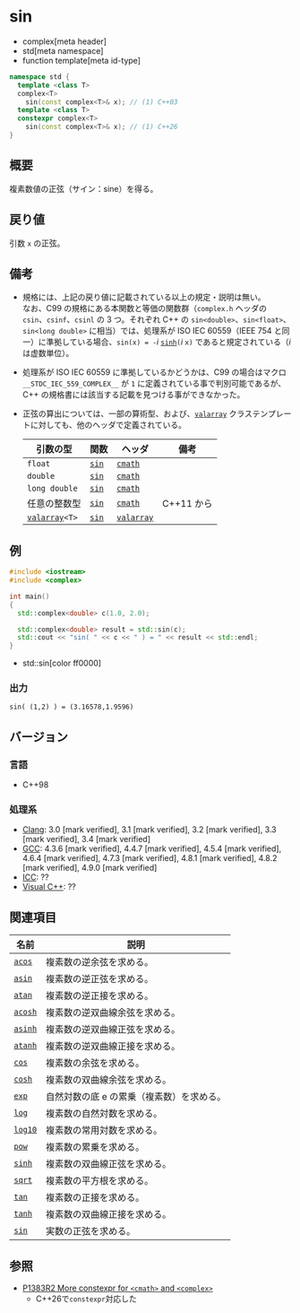# sin
* complex[meta header]
* std[meta namespace]
* function template[meta id-type]

```cpp
namespace std {
  template <class T>
  complex<T>
    sin(const complex<T>& x); // (1) C++03
  template <class T>
  constexpr complex<T>
    sin(const complex<T>& x); // (1) C++26
}
```

## 概要
複素数値の正弦（サイン：sine）を得る。


## 戻り値
引数 `x` の正弦。


## 備考
- 規格には、上記の戻り値に記載されている以上の規定・説明は無い。  
	なお、C99 の規格にある本関数と等価の関数群（`complex.h` ヘッダの `csin`、`csinf`、`csinl` の 3 つ。それぞれ C++ の `sin<double>`、`sin<float>`、`sin<long double>` に相当）では、処理系が ISO IEC 60559（IEEE 754 と同一）に準拠している場合、`sin(x) = -`*i* [`sinh`](sinh.md)`(`*i* `x)` であると規定されている（*i* は虚数単位）。
- 処理系が ISO IEC 60559 に準拠しているかどうかは、C99 の場合はマクロ `__STDC_IEC_559_COMPLEX__` が `1` に定義されている事で判別可能であるが、C++ の規格書には該当する記載を見つける事ができなかった。
- 正弦の算出については、一部の算術型、および、[`valarray`](/reference/valarray.md) クラステンプレートに対しても、他のヘッダで定義されている。

	| 引数の型                                  | 関数                                         | ヘッダ                               | 備考       |
	|-------------------------------------------|----------------------------------------------|--------------------------------------|------------|
	| `float`                                   | [`sin`](/reference/cmath/sin.md)             | [`cmath`](/reference/cmath.md)       |            |
	| `double`                                  | [`sin`](/reference/cmath/sin.md)             | [`cmath`](/reference/cmath.md)       |            |
	| `long double`                             | [`sin`](/reference/cmath/sin.md)             | [`cmath`](/reference/cmath.md)       |            |
	| 任意の整数型                              | [`sin`](/reference/cmath/sin.md)             | [`cmath`](/reference/cmath.md)       | C++11 から |
	| [`valarray`](/reference/valarray.md)`<T>` | [`sin`](/reference/valarray/valarray/sin.md) | [`valarray`](/reference/valarray.md) |            |


## 例
```cpp example
#include <iostream>
#include <complex>

int main()
{
  std::complex<double> c(1.0, 2.0);

  std::complex<double> result = std::sin(c);
  std::cout << "sin( " << c << " ) = " << result << std::endl;
}
```
* std::sin[color ff0000]

### 出力
```
sin( (1,2) ) = (3.16578,1.9596)
```


## バージョン
### 言語
- C++98

### 処理系
- [Clang](/implementation.md#clang): 3.0 [mark verified], 3.1 [mark verified], 3.2 [mark verified], 3.3 [mark verified], 3.4 [mark verified]
- [GCC](/implementation.md#gcc): 4.3.6 [mark verified], 4.4.7 [mark verified], 4.5.4 [mark verified], 4.6.4 [mark verified], 4.7.3 [mark verified], 4.8.1 [mark verified], 4.8.2 [mark verified], 4.9.0 [mark verified]
- [ICC](/implementation.md#icc): ??
- [Visual C++](/implementation.md#visual_cpp): ??


## 関連項目
| 名前                               | 説明                                      |
|------------------------------------|-------------------------------------------|
| [`acos`](acos.md)                  | 複素数の逆余弦を求める。                  |
| [`asin`](asin.md)                  | 複素数の逆正弦を求める。                  |
| [`atan`](atan.md)                  | 複素数の逆正接を求める。                  |
| [`acosh`](acosh.md)                | 複素数の逆双曲線余弦を求める。            |
| [`asinh`](asinh.md)                | 複素数の逆双曲線正弦を求める。            |
| [`atanh`](atanh.md)                | 複素数の逆双曲線正接を求める。            |
| [`cos`](cos.md)                    | 複素数の余弦を求める。                    |
| [`cosh`](cosh.md)                  | 複素数の双曲線余弦を求める。              |
| [`exp`](exp.md)                    | 自然対数の底 e の累乗（複素数）を求める。 |
| [`log`](log.md)                    | 複素数の自然対数を求める。                |
| [`log10`](log10.md)                | 複素数の常用対数を求める。                |
| [`pow`](pow.md)                    | 複素数の累乗を求める。                    |
| [`sinh`](sinh.md)                  | 複素数の双曲線正弦を求める。              |
| [`sqrt`](sqrt.md)                  | 複素数の平方根を求める。                  |
| [`tan`](tan.md)                    | 複素数の正接を求める。                    |
| [`tanh`](tanh.md)                  | 複素数の双曲線正接を求める。              |
| [`sin`](/reference/cmath/sin.md)   | 実数の正弦を求める。                      |


## 参照
- [P1383R2 More constexpr for `<cmath>` and `<complex>`](https://open-std.org/jtc1/sc22/wg21/docs/papers/2023/p1383r2.pdf)
    - C++26で`constexpr`対応した
